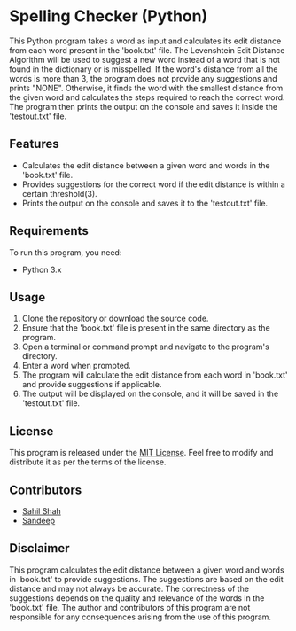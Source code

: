 # Spelling Checker (Python)
This Python program takes a word as input and calculates its edit distance from each word present in the 'book.txt' file. The Levenshtein Edit Distance Algorithm will be used to suggest a new word instead of a word that is not found in the dictionary or is misspelled. If the word's distance from all the words is more than 3, the program does not provide any suggestions and prints "NONE". Otherwise, it finds the word with the smallest distance from the given word and calculates the steps required to reach the correct word. The program then prints the output on the console and saves it inside the 'testout.txt' file.

## Features
- Calculates the edit distance between a given word and words in the 'book.txt' file.
- Provides suggestions for the correct word if the edit distance is within a certain threshold(3).
- Prints the output on the console and saves it to the 'testout.txt' file.

## Requirements
To run this program, you need:
- Python 3.x

## Usage
1. Clone the repository or download the source code.
2. Ensure that the 'book.txt' file is present in the same directory as the program.
3. Open a terminal or command prompt and navigate to the program's directory.
5. Enter a word when prompted.
6. The program will calculate the edit distance from each word in 'book.txt' and provide suggestions if applicable.
7. The output will be displayed on the console, and it will be saved in the 'testout.txt' file.

## License
This program is released under the [MIT License](https://raw.githubusercontent.com/SahilDShaw/spelling-checker-python/main/LICENSE). Feel free to modify and distribute it as per the terms of the license.

## Contributors
- [Sahil Shah](https://github.com/SahilDShaw)
- [Sandeep](https://github.com/sandeeep580)

## Disclaimer
This program calculates the edit distance between a given word and words in 'book.txt' to provide suggestions. The suggestions are based on the edit distance and may not always be accurate. The correctness of the suggestions depends on the quality and relevance of the words in the 'book.txt' file. The author and contributors of this program are not responsible for any consequences arising from the use of this program.
